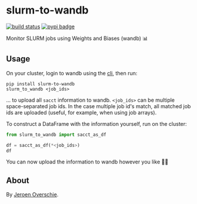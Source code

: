# slurm-to-wandb
[![build status](https://github.com/dunnkers/slurm-to-wandb/actions/workflows/python-app.yml/badge.svg)](https://github.com/dunnkers/slurm-to-wandb/actions/workflows/python-app.yml) [![pypi badge](https://img.shields.io/pypi/v/slurm-to-wandb.svg?maxAge=3600)](https://pypi.org/project/slurm-to-wandb/)

 Monitor SLURM jobs using Weights and Biases (wandb) 📊

## Usage
On your cluster, login to wandb using the [cli](https://github.com/wandb/client), then run:

```shell
pip install slurm-to-wandb
slurm_to_wandb <job_ids>
```

... to upload all `sacct` information to wandb. `<job_ids>` can be multiple space-separated job ids. In the case multiple job id's match, all matched job ids are uploaded (useful, for example, when using job arrays).

To construct a DataFrame with the information yourself, run on the cluster:

```python
from slurm_to_wandb import sacct_as_df

df = sacct_as_df(*<job_ids>)
df
```

You can now upload the information to wandb however you like 🙌🏻

## About
By [Jeroen Overschie](https://dunnkers.com/).